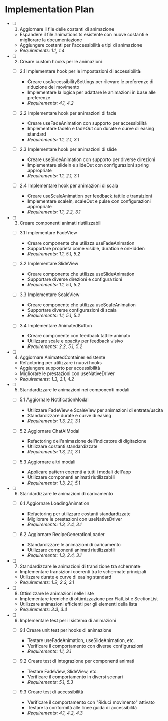 # Implementation Plan

- [ ] 1. Aggiornare il file delle costanti di animazione
  - Espandere il file animations.ts esistente con nuove costanti e migliorare la documentazione
  - Aggiungere costanti per l'accessibilità e tipi di animazione
  - _Requirements: 1.1, 1.4_

- [ ] 2. Creare custom hooks per le animazioni
  - [ ] 2.1 Implementare hook per le impostazioni di accessibilità
    - Creare useAccessibilitySettings per rilevare le preferenze di riduzione del movimento
    - Implementare la logica per adattare le animazioni in base alle preferenze
    - _Requirements: 4.1, 4.2_

  - [ ] 2.2 Implementare hook per animazioni di fade
    - Creare useFadeAnimation con supporto per accessibilità
    - Implementare fadeIn e fadeOut con durate e curve di easing standard
    - _Requirements: 1.1, 2.1, 3.1_

  - [ ] 2.3 Implementare hook per animazioni di slide
    - Creare useSlideAnimation con supporto per diverse direzioni
    - Implementare slideIn e slideOut con configurazioni spring appropriate
    - _Requirements: 1.1, 2.1, 3.1_

  - [ ] 2.4 Implementare hook per animazioni di scala
    - Creare useScaleAnimation per feedback tattile e transizioni
    - Implementare scaleIn, scaleOut e pulse con configurazioni appropriate
    - _Requirements: 1.1, 2.2, 3.1_

- [ ] 3. Creare componenti animati riutilizzabili
  - [ ] 3.1 Implementare FadeView
    - Creare componente che utilizza useFadeAnimation
    - Supportare proprietà come visible, duration e onHidden
    - _Requirements: 1.1, 5.1, 5.2_

  - [ ] 3.2 Implementare SlideView
    - Creare componente che utilizza useSlideAnimation
    - Supportare diverse direzioni e configurazioni
    - _Requirements: 1.1, 5.1, 5.2_

  - [ ] 3.3 Implementare ScaleView
    - Creare componente che utilizza useScaleAnimation
    - Supportare diverse configurazioni di scala
    - _Requirements: 1.1, 5.1, 5.2_

  - [ ] 3.4 Implementare AnimatedButton
    - Creare componente con feedback tattile animato
    - Utilizzare scale e opacity per feedback visivo
    - _Requirements: 2.2, 5.1, 5.2_

- [ ] 4. Aggiornare AnimatedContainer esistente
  - Refactoring per utilizzare i nuovi hooks
  - Aggiungere supporto per accessibilità
  - Migliorare le prestazioni con useNativeDriver
  - _Requirements: 1.3, 3.1, 4.2_

- [ ] 5. Standardizzare le animazioni nei componenti modali
  - [ ] 5.1 Aggiornare NotificationModal
    - Utilizzare FadeView e ScaleView per animazioni di entrata/uscita
    - Standardizzare durate e curve di easing
    - _Requirements: 1.3, 2.1, 3.1_

  - [ ] 5.2 Aggiornare ChatAIModal
    - Refactoring dell'animazione dell'indicatore di digitazione
    - Utilizzare costanti standardizzate
    - _Requirements: 1.3, 2.1, 3.1_

  - [ ] 5.3 Aggiornare altri modali
    - Applicare pattern coerenti a tutti i modali dell'app
    - Utilizzare componenti animati riutilizzabili
    - _Requirements: 1.3, 2.1, 5.1_

- [ ] 6. Standardizzare le animazioni di caricamento
  - [ ] 6.1 Aggiornare LoadingAnimation
    - Refactoring per utilizzare costanti standardizzate
    - Migliorare le prestazioni con useNativeDriver
    - _Requirements: 1.3, 2.4, 3.1_

  - [ ] 6.2 Aggiornare RecipeGenerationLoader
    - Standardizzare le animazioni di caricamento
    - Utilizzare componenti animati riutilizzabili
    - _Requirements: 1.3, 2.4, 3.1_

- [ ] 7. Standardizzare le animazioni di transizione tra schermate
  - Implementare transizioni coerenti tra le schermate principali
  - Utilizzare durate e curve di easing standard
  - _Requirements: 1.2, 2.3, 3.1_

- [ ] 8. Ottimizzare le animazioni nelle liste
  - Implementare tecniche di ottimizzazione per FlatList e SectionList
  - Utilizzare animazioni efficienti per gli elementi della lista
  - _Requirements: 3.3, 3.4_

- [ ] 9. Implementare test per il sistema di animazioni
  - [ ] 9.1 Creare unit test per hooks di animazione
    - Testare useFadeAnimation, useSlideAnimation, etc.
    - Verificare il comportamento con diverse configurazioni
    - _Requirements: 1.1, 3.1_

  - [ ] 9.2 Creare test di integrazione per componenti animati
    - Testare FadeView, SlideView, etc.
    - Verificare il comportamento in diversi scenari
    - _Requirements: 5.1, 5.3_

  - [ ] 9.3 Creare test di accessibilità
    - Verificare il comportamento con "Riduci movimento" attivato
    - Testare la conformità alle linee guida di accessibilità
    - _Requirements: 4.1, 4.2, 4.3_
